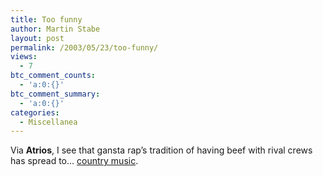 ```yaml
---
title: Too funny
author: Martin Stabe
layout: post
permalink: /2003/05/23/too-funny/
views:
  - 7
btc_comment_counts:
  - 'a:0:{}'
btc_comment_summary:
  - 'a:0:{}'
categories:
  - Miscellanea
---
```

Via **Atrios**, I see that gansta rap&#8217;s tradition of having beef with rival crews has spread to&#8230; <a href="http://atrios.blogspot.com/2003_05_18_atrios_archive.html#200329346" target="_top">country music</a>.